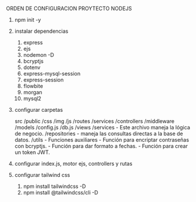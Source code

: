 ORDEN DE CONFIGURACION PROYTECTO NODEJS

1. npm init -y
2. instalar dependencias

    1.  express
    2.  ejs
    3.  nodemon -D
    4.  bcryptjs
    5.  dotenv
    6.  express-mysql-session
    7.  express-session
    8. flowbite
    9. morgan
    10. mysql2


3. configurar carpetas

    src
        /public
            /css
            /img
            /js
        /routes
        /services
        /controllers
        /middleware
        /models
            /config.js
            /db.js
        /views
        /services - Este archivo maneja la lógica de negocio.
        /repositories - maneja las consultas directas a la base de datos.
        /utils - Funciones auxiliares - Función para encriptar contraseñas con bcryptjs. - Función para dar formato a fechas. - Función para crear un token JWT.


4.  configurar index.js, motor ejs, controllers y rutas        
5.  configurar tailwind css
    
    1.  npm install tailwindcss -D
    2.  npm install  @tailwindcss/cli -D


    
